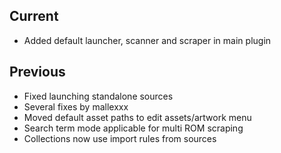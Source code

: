 ## Current
- Added default launcher, scanner and scraper in main plugin

## Previous
- Fixed launching standalone sources
- Several fixes by mallexxx
- Moved default asset paths to edit assets/artwork menu
- Search term mode applicable for multi ROM scraping
- Collections now use import rules from sources